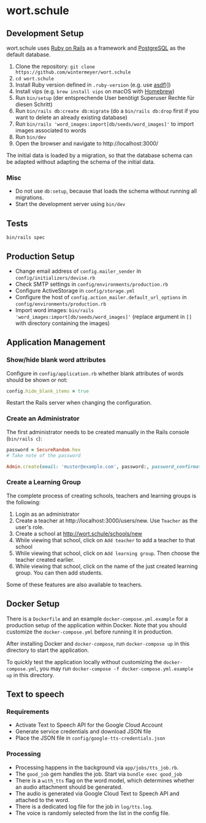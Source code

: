 # wort.schule

## Development Setup

wort.schule uses [Ruby on Rails](https://rubyonrails.org/) as a framework and [PostgreSQL](https://www.postgresql.org) as the default database.

1. Clone the repository:
    `git clone https://github.com/wintermeyer/wort.schule`
2. `cd wort.schule`
3. Install Ruby version defined in `.ruby-version`
 (e.g. use [asdf](https://asdf-vm.com/))])
4. Install vips
 (e.g. `brew install vips` on macOS with [Homebrew](https://brew.sh))
5. Run `bin/setup` (der entsprechende User benötigt Superuser Rechte für diesen Schritt)
6. Run `bin/rails db:create db:migrate`
 (do a `bin/rails db:drop` first if you want to delete an already existing database)
7. Run `bin/rails 'word_images:import[db/seeds/word_images]'` to import images associated to words
8. Run `bin/dev`
9. Open the browser and navigate to http://localhost:3000/

The initial data is loaded by a migration, so that the database schema can be adapted without adapting the schema of the initial data.

### Misc

- Do not use `db:setup`, because that loads the schema without running all migrations.
- Start the development server using `bin/dev`

## Tests

```
bin/rails spec
```

## Production Setup

- Change email address of `config.mailer_sender` in `config/initializers/devise.rb`
- Check SMTP settings in `config/environments/production.rb`
- Configure ActiveStorage in `config/storage.yml`
- Configure the host of `config.action_mailer.default_url_options` in `config/environments/production.rb`
- Import word images: `bin/rails 'word_images:import[db/seeds/word_images]'` (replace argument in `[]` with directory containing the images)

## Application Management

### Show/hide blank word attributes

Configure in `config/application.rb` whether blank attributes of words should be shown or not:

```ruby
config.hide_blank_items = true
```

Restart the Rails server when changing the configuration.

### Create an Administrator

The first administrator needs to be created manually in the Rails console (`bin/rails c`):

```ruby
password = SecureRandom.hex
# Take note of the password

Admin.create(email: 'muster@example.com', password:, password_confirmation: password)
```

### Create a Learning Group

The complete process of creating schools, teachers and learning groups is the following:

1. Login as an administrator
2. Create a teacher at http://localhost:3000/users/new. Use `Teacher` as the user's role.
3. Create a school at http://wort.schule/schools/new
4. While viewing that school, click on `Add teacher` to add a teacher to that school
5. While viewing that school, click on `Add learning group`. Then choose the teacher created earlier.
6. While viewing that school, click on the name of the just created learning group. You can then add students.

Some of these features are also available to teachers.

## Docker Setup

There is a `Dockerfile` and an example `docker-compose.yml.example` for a production setup of the application within Docker. Note that you should customize the `docker-compose.yml` before running it in production.

After installing Docker and `docker-compose`, run `docker-compose up` in this directory to start the application.

To quickly test the application locally without customizing the `docker-compose.yml`, you may run `docker-compose -f docker-compose.yml.example up` in this directory.


## Text to speech

### Requirements

- Activate Text to Speech API for the Google Cloud Account
- Generate service credentials and download JSON file
- Place the JSON file in `config/google-tts-credentials.json`

### Processing

- Processing happens in the background via `app/jobs/tts_job.rb`.
- The `good_job` gem handles the job. Start via `bundle exec good_job`
- There is a `with_tts` flag on the word model, which determines whether an audio attachment should be generated.
- The audio is generated via Google Cloud Text to Speech API and attached to the word.
- There is a dedicated log file for the job in `log/tts.log`.
- The voice is randomly selected from the list in the config file.